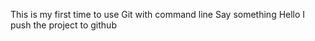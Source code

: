 This is my first time to use Git with command line
Say something
Hello
I push the project to github
